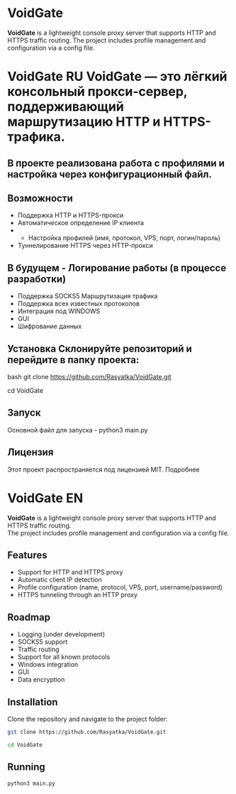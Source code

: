 # VoidGate
**VoidGate** is a lightweight console proxy server that supports HTTP and HTTPS traffic routing.   The project includes profile management and configuration via a config file.


# VoidGate RU **VoidGate** — это лёгкий консольный прокси-сервер, поддерживающий маршрутизацию HTTP и HTTPS-трафика.


## В проекте реализована работа с профилями и настройка через конфигурационный файл.
## Возможности
- Поддержка HTTP и HTTPS-прокси
- Автоматическое определение IP клиента
- - Настройка профилей (имя, протокол, VPS, порт, логин/пароль)
- Туннелирование HTTPS через HTTP-прокси


## В будущем - Логирование работы (в процессе разработки)
- Поддержка SOCKS5  Маршрутизация трафика
- Поддержка всех известных протоколов
- Интеграция под WINDOWS
- GUI
- Шифрование данных

  
## Установка Склонируйте репозиторий и перейдите в папку проекта:
bash
git clone https://github.com/Rasyatka/VoidGate.git

cd VoidGate

## Запуск
Основной файл для запуска - python3 main.py

## Лицензия
Этот проект распространяется под лицензией MIT. Подробнее

# VoidGate EN

**VoidGate** is a lightweight console proxy server that supports HTTP and HTTPS traffic routing.  
The project includes profile management and configuration via a config file.

## Features
- Support for HTTP and HTTPS proxy
- Automatic client IP detection
- Profile configuration (name, protocol, VPS, port, username/password)
- HTTPS tunneling through an HTTP proxy

## Roadmap
- Logging (under development)
- SOCKS5 support
- Traffic routing
- Support for all known protocols
- Windows integration
- GUI
- Data encryption

## Installation
Clone the repository and navigate to the project folder:
```bash
git clone https://github.com/Rasyatka/VoidGate.git
```
```bash
cd VoidGate
```
## Running 
```bash
python3 main.py
```
